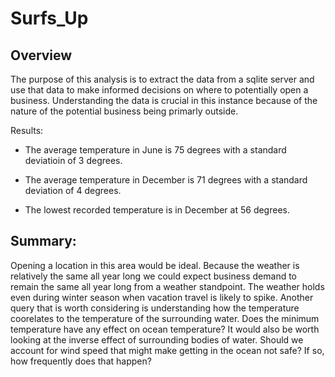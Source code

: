 # Surfs_Up

## Overview 

The purpose of this analysis is to extract the data from a sqlite server and use that data to make informed decisions on where to potentially open a business. 
Understanding the data is crucial in this instance because of the nature of the potential business being primarly outside. 

Results: 

- The average temperature in June is 75 degrees with a standard deviatioin of 3 degrees. 

- The average temperature in December is 71 degrees with a standard deviation of 4 degrees. 

- The lowest recorded temperature is in December at 56 degrees. 

## Summary: 

Opening a location in this area would be ideal. Because the weather is relatively the same all year long we could expect business demand to remain the same all year long from a weather standpoint. The weather holds even during winter season when vacation travel is likely to spike. Another query that is worth considering is understanding how the temperature coorelates to the temperature of the surrounding water. Does the minimum temperature have any effect on ocean temperature? It would also be worth looking at the inverse effect of surrounding bodies of water. Should we account for wind speed that might make getting in the ocean not safe? If so, how frequently does that happen? 
